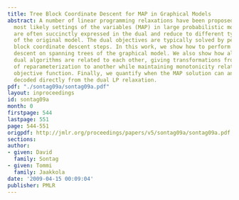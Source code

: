 ```yaml
---
title: Tree Block Coordinate Descent for MAP in Graphical Models
abstract: A number of linear programming relaxations have been proposed for finding
  most likely settings of the variables (MAP) in large probabilistic models. The relaxations
  are often succinctly expressed in the dual and reduce to different types of reparameterizations
  of the original model. The dual objectives are typically solved by performing local
  block coordinate descent steps. In this work, we show how to perform block coordinate
  descent on spanning trees of the graphical model. We also show how all of the earlier
  dual algorithms are related to each other, giving transformations from one type
  of reparameterization to another while maintaining monotonicity relative to a common
  objective function. Finally, we quantify when the MAP solution can and cannot be
  decoded directly from the dual LP relaxation.
pdf: "./sontag09a/sontag09a.pdf"
layout: inproceedings
id: sontag09a
month: 0
firstpage: 544
lastpage: 551
page: 544-551
origpdf: http://jmlr.org/proceedings/papers/v5/sontag09a/sontag09a.pdf
sections: 
author:
- given: David
  family: Sontag
- given: Tommi
  family: Jaakkola
date: '2009-04-15 00:09:04'
publisher: PMLR
---
```

